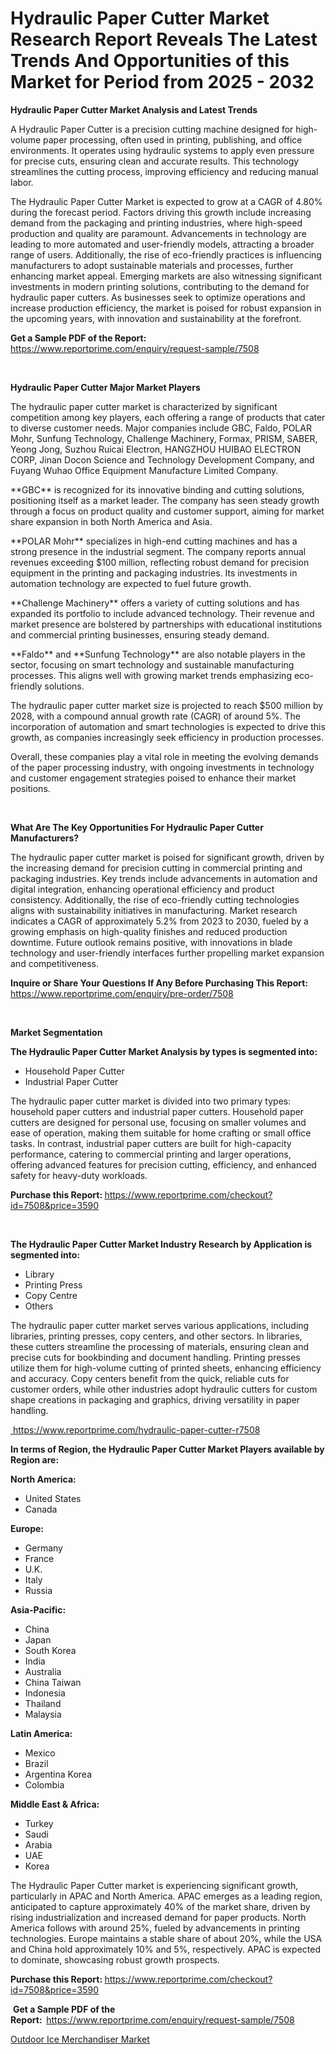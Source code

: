 <p><h1>Hydraulic Paper Cutter Market Research Report Reveals The Latest Trends And Opportunities of this Market for Period from 2025 - 2032</h1></p><p><strong>Hydraulic Paper Cutter Market Analysis and Latest Trends</strong></p>
<p><p>A Hydraulic Paper Cutter is a precision cutting machine designed for high-volume paper processing, often used in printing, publishing, and office environments. It operates using hydraulic systems to apply even pressure for precise cuts, ensuring clean and accurate results. This technology streamlines the cutting process, improving efficiency and reducing manual labor.</p><p>The Hydraulic Paper Cutter Market is expected to grow at a CAGR of 4.80% during the forecast period. Factors driving this growth include increasing demand from the packaging and printing industries, where high-speed production and quality are paramount. Advancements in technology are leading to more automated and user-friendly models, attracting a broader range of users. Additionally, the rise of eco-friendly practices is influencing manufacturers to adopt sustainable materials and processes, further enhancing market appeal. Emerging markets are also witnessing significant investments in modern printing solutions, contributing to the demand for hydraulic paper cutters. As businesses seek to optimize operations and increase production efficiency, the market is poised for robust expansion in the upcoming years, with innovation and sustainability at the forefront.</p></p>
<p><strong>Get a Sample PDF of the Report:&nbsp;</strong> <a href="https://www.reportprime.com/enquiry/request-sample/7508?utm_campaign=3453&utm_medium=2&utm_source=Github&utm_content=ia&utm_term=19032025&utm_id=hydraulic-paper-cutter">https://www.reportprime.com/enquiry/request-sample/7508</a></p>
<p>&nbsp;</p>
<p><strong>Hydraulic Paper Cutter Major Market Players</strong></p>
<p><p>The hydraulic paper cutter market is characterized by significant competition among key players, each offering a range of products that cater to diverse customer needs. Major companies include GBC, Faldo, POLAR Mohr, Sunfung Technology, Challenge Machinery, Formax, PRISM, SABER, Yeong Jong, Suzhou Ruicai Electron, HANGZHOU HUIBAO ELECTRON CORP, Jinan Docon Science and Technology Development Company, and Fuyang Wuhao Office Equipment Manufacture Limited Company.</p><p>**GBC** is recognized for its innovative binding and cutting solutions, positioning itself as a market leader. The company has seen steady growth through a focus on product quality and customer support, aiming for market share expansion in both North America and Asia.</p><p>**POLAR Mohr** specializes in high-end cutting machines and has a strong presence in the industrial segment. The company reports annual revenues exceeding $100 million, reflecting robust demand for precision equipment in the printing and packaging industries. Its investments in automation technology are expected to fuel future growth.</p><p>**Challenge Machinery** offers a variety of cutting solutions and has expanded its portfolio to include advanced technology. Their revenue and market presence are bolstered by partnerships with educational institutions and commercial printing businesses, ensuring steady demand.</p><p>**Faldo** and **Sunfung Technology** are also notable players in the sector, focusing on smart technology and sustainable manufacturing processes. This aligns well with growing market trends emphasizing eco-friendly solutions.</p><p>The hydraulic paper cutter market size is projected to reach $500 million by 2028, with a compound annual growth rate (CAGR) of around 5%. The incorporation of automation and smart technologies is expected to drive this growth, as companies increasingly seek efficiency in production processes.</p><p>Overall, these companies play a vital role in meeting the evolving demands of the paper processing industry, with ongoing investments in technology and customer engagement strategies poised to enhance their market positions.</p></p>
<p>&nbsp;</p>
<p><strong>What Are The Key Opportunities For Hydraulic Paper Cutter Manufacturers?</strong></p>
<p><p>The hydraulic paper cutter market is poised for significant growth, driven by the increasing demand for precision cutting in commercial printing and packaging industries. Key trends include advancements in automation and digital integration, enhancing operational efficiency and product consistency. Additionally, the rise of eco-friendly cutting technologies aligns with sustainability initiatives in manufacturing. Market research indicates a CAGR of approximately 5.2% from 2023 to 2030, fueled by a growing emphasis on high-quality finishes and reduced production downtime. Future outlook remains positive, with innovations in blade technology and user-friendly interfaces further propelling market expansion and competitiveness.</p></p>
<p><strong>Inquire or Share Your Questions If Any Before Purchasing This Report:</strong> <a href="https://www.reportprime.com/enquiry/pre-order/7508?utm_campaign=3453&utm_medium=2&utm_source=Github&utm_content=ia&utm_term=19032025&utm_id=hydraulic-paper-cutter">https://www.reportprime.com/enquiry/pre-order/7508</a></p>
<p>&nbsp;</p>
<p><strong>Market Segmentation</strong></p>
<p><strong>The Hydraulic Paper Cutter Market Analysis by types is segmented into:</strong></p>
<p><ul><li>Household Paper Cutter</li><li>Industrial Paper Cutter</li></ul></p>
<p><p>The hydraulic paper cutter market is divided into two primary types: household paper cutters and industrial paper cutters. Household paper cutters are designed for personal use, focusing on smaller volumes and ease of operation, making them suitable for home crafting or small office tasks. In contrast, industrial paper cutters are built for high-capacity performance, catering to commercial printing and larger operations, offering advanced features for precision cutting, efficiency, and enhanced safety for heavy-duty workloads.</p></p>
<p><strong>Purchase this Report:&nbsp;</strong><a href="https://www.reportprime.com/checkout?id=7508&price=3590&utm_campaign=3453&utm_medium=2&utm_source=Github&utm_content=ia&utm_term=19032025&utm_id=hydraulic-paper-cutter">https://www.reportprime.com/checkout?id=7508&price=3590</a></p>
<p>&nbsp;</p>
<p><strong>The Hydraulic Paper Cutter Market Industry Research by Application is segmented into:</strong></p>
<p><ul><li>Library</li><li>Printing Press</li><li>Copy Centre</li><li>Others</li></ul></p>
<p><p>The hydraulic paper cutter market serves various applications, including libraries, printing presses, copy centers, and other sectors. In libraries, these cutters streamline the processing of materials, ensuring clean and precise cuts for bookbinding and document handling. Printing presses utilize them for high-volume cutting of printed sheets, enhancing efficiency and accuracy. Copy centers benefit from the quick, reliable cuts for customer orders, while other industries adopt hydraulic cutters for custom shape creations in packaging and graphics, driving versatility in paper handling.</p></p>
<p><a href="https://www.reportprime.com/hydraulic-paper-cutter-r7508?utm_campaign=3453&utm_medium=2&utm_source=Github&utm_content=ia&utm_term=19032025&utm_id=hydraulic-paper-cutter">&nbsp;https://www.reportprime.com/hydraulic-paper-cutter-r7508</a></p>
<p><strong>In terms of Region, the Hydraulic Paper Cutter Market Players available by Region are:</strong></p>
<p>
    <p> <strong> North America: </strong>
        <ul>
            <li>United States</li>
            <li>Canada</li>
        </ul>
        </p> 
    <p> <strong> Europe: </strong>
        <ul>
            <li>Germany</li>
            <li>France</li>
            <li>U.K.</li>
            <li>Italy</li>
            <li>Russia</li>
        </ul>
        </p> 
    <p> <strong> Asia-Pacific: </strong>
        <ul>
            <li>China</li>
            <li>Japan</li>
            <li>South Korea</li>
            <li>India</li>
            <li>Australia</li>
            <li>China Taiwan</li>
            <li>Indonesia</li>
            <li>Thailand</li>
            <li>Malaysia</li>
        </ul>
        </p> 
    <p> <strong> Latin America: </strong>
        <ul>
            <li>Mexico</li>
            <li>Brazil</li>
            <li>Argentina Korea</li>
            <li>Colombia</li>
        </ul>
        </p> 
    <p> <strong> Middle East & Africa: </strong>
        <ul>
            <li>Turkey</li>
            <li>Saudi</li>
            <li>Arabia</li>
            <li>UAE</li>
            <li>Korea</li>
        </ul>
    </p>
    </p>
<p><p>The Hydraulic Paper Cutter market is experiencing significant growth, particularly in APAC and North America. APAC emerges as a leading region, anticipated to capture approximately 40% of the market share, driven by rising industrialization and increased demand for paper products. North America follows with around 25%, fueled by advancements in printing technologies. Europe maintains a stable share of about 20%, while the USA and China hold approximately 10% and 5%, respectively. APAC is expected to dominate, showcasing robust growth prospects.</p></p>
<p><strong>Purchase this Report: </strong><a href="https://www.reportprime.com/checkout?id=7508&price=3590&utm_campaign=3453&utm_medium=2&utm_source=Github&utm_content=ia&utm_term=19032025&utm_id=hydraulic-paper-cutter">https://www.reportprime.com/checkout?id=7508&price=3590</a></p>
<p>&nbsp;<strong>Get a Sample PDF of the Report:&nbsp;&nbsp;</strong><a href="https://www.reportprime.com/enquiry/request-sample/7508?utm_campaign=3453&utm_medium=2&utm_source=Github&utm_content=ia&utm_term=19032025&utm_id=hydraulic-paper-cutter">https://www.reportprime.com/enquiry/request-sample/7508</a></p>
<p><strong></strong></p>
<p><p><a href="https://github.com/viohlbrenksf/Market-Research-Report-List-1/blob/main/outdoor-ice-merchandiser-market.md?utm_campaign=3453&utm_medium=2&utm_source=Github&utm_content=ia&utm_term=19032025&utm_id=hydraulic-paper-cutter">Outdoor Ice Merchandiser Market</a></p></p>